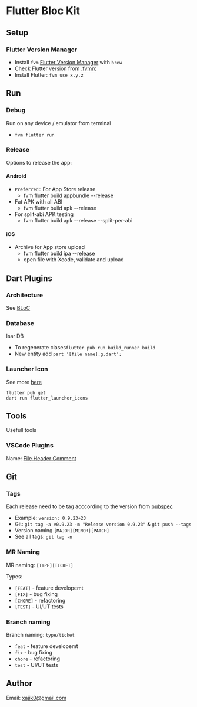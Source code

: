 # Flutter Bloc Kit

## Setup 

### Flutter Version Manager 

 * Install `fvm` [Flutter Version Manager](https://fvm.app/documentation/getting-started) with `brew`
 * Check Flutter version from [.fvmrc](.fvmrc)
 * Install Flutter: `fvm use x.y.z`


## Run

### Debug

Run on any device / emulator from terminal
* `fvm flutter run`

### Release

Options to release the app:

#### Android 

 * `Preferred:` For App Store release  
    * fvm flutter build appbundle --release
 * Fat APK with all ABI
   * fvm flutter build apk --release   
 * For split-abi APK testing 
    * fvm flutter build apk --release --split-per-abi  

#### iOS 

 * Archive for App store upload 
    * fvm flutter build ipa --release
    * open file with Xcode, validate and upload

## Dart Plugins

### Architecture

See [BLoC](https://bloclibrary.dev/)

### Database

Isar DB

* To regenerate clases`flutter pub run build_runner build`
* New entity add `part '[file name].g.dart';`

### Launcher Icon

See more [here](https://pub.dev/packages/flutter_launcher_icons)

```
flutter pub get
dart run flutter_launcher_icons
```

## Tools 

Usefull tools

### VSCode Plugins

Name: [File Header Comment](https://marketplace.visualstudio.com/items?itemName=doi.fileheadercomment)

## Git

### Tags

Each release need to be tag acccording to the version from [pubspec](pubspec.yaml)

   * Example: `version: 0.9.23+23`
   * Git: `git tag -a v0.9.23 -m "Release version 0.9.23"` & `git push --tags`
   * Version naming `[MAJOR][MINOR][PATCH]`
   * See all tags: `git tag -n` 

### MR Naming 

MR naming: `[TYPE][TICKET]` 

Types:

   * `[FEAT]` - feature developemt
   * `[FIX]` - bug fixing 
   * `[CHORE]` - refactoring
   * `[TEST]` -  UI/UT tests

### Branch naming 

Branch naming: `type/ticket`

* `feat` - feature developemt
* `fix` - bug fixing 
* `chore` - refactoring
* `test` -  UI/UT tests

## Author

Email: xajik0@gmail.com